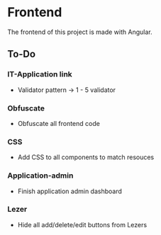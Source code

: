 # Frontend
The frontend of this project is made with Angular. 

## To-Do

### IT-Application link
* Validator pattern -> 1 - 5 validator

### Obfuscate
* Obfuscate all frontend code

### CSS
* Add CSS to all components to match resouces 

### Application-admin
* Finish application admin dashboard

### Lezer
* Hide all add/delete/edit buttons from Lezers